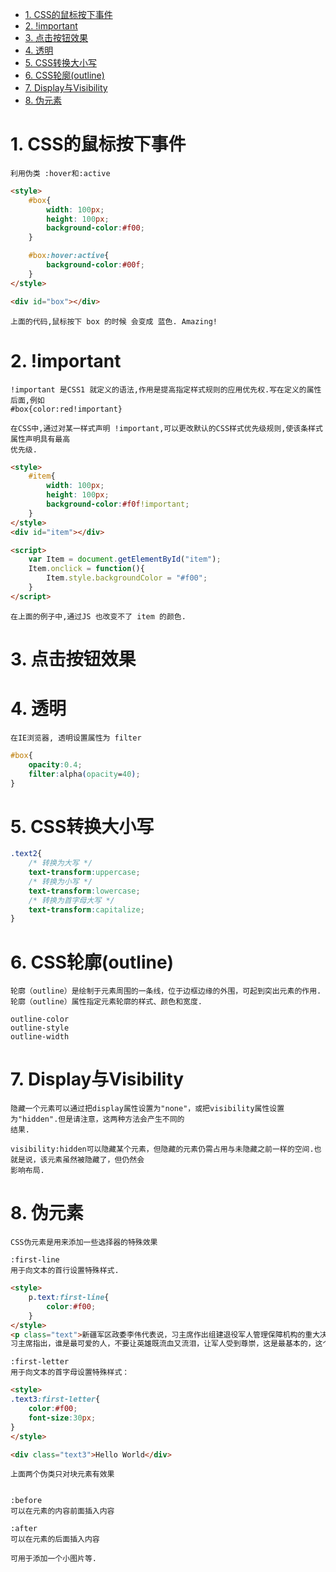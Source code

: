 <!-- TOC -->

- [1. CSS的鼠标按下事件](#1-css的鼠标按下事件)
- [2. !important](#2-important)
- [3. 点击按钮效果](#3-点击按钮效果)
- [4. 透明](#4-透明)
- [5. CSS转换大小写](#5-css转换大小写)
- [6. CSS轮廓(outline)](#6-css轮廓outline)
- [7. Display与Visibility](#7-display与visibility)
- [8. 伪元素](#8-伪元素)

<!-- /TOC -->

# 1. CSS的鼠标按下事件

    利用伪类 :hover和:active

```html
<style>
    #box{
        width: 100px;
        height: 100px;
        background-color:#f00;
    }

    #box:hover:active{
        background-color:#00f;
    }
</style>

<div id="box"></div>
```
    上面的代码,鼠标按下 box 的时候 会变成 蓝色. Amazing!


# 2. !important

    !important 是CSS1 就定义的语法,作用是提高指定样式规则的应用优先权.写在定义的属性后面,例如
    #box{color:red!important}

    在CSS中,通过对某一样式声明 !important,可以更改默认的CSS样式优先级规则,使该条样式属性声明具有最高
    优先级.

```html
<style>
    #item{
        width: 100px;
        height: 100px;
        background-color:#f0f!important;
    }
</style>
<div id="item"></div>

<script>
    var Item = document.getElementById("item");
    Item.onclick = function(){
        Item.style.backgroundColor = "#f00";
    }
</script>
```
    在上面的例子中,通过JS 也改变不了 item 的颜色.

# 3. 点击按钮效果

    
    

# 4. 透明

    在IE浏览器, 透明设置属性为 filter
```css
#box{
    opacity:0.4;
    filter:alpha(opacity=40);
}
```

# 5. CSS转换大小写

```css
.text2{
    /* 转换为大写 */
    text-transform:uppercase;   
    /* 转换为小写 */
    text-transform:lowercase;
    /* 转换为首字母大写 */
    text-transform:capitalize;
}
```

# 6. CSS轮廓(outline)

    轮廓（outline）是绘制于元素周围的一条线，位于边框边缘的外围，可起到突出元素的作用.
    轮廓（outline）属性指定元素轮廓的样式、颜色和宽度.

    outline-color
    outline-style
    outline-width

# 7. Display与Visibility

    隐藏一个元素可以通过把display属性设置为"none"，或把visibility属性设置为"hidden".但是请注意，这两种方法会产生不同的
    结果.
    
    visibility:hidden可以隐藏某个元素，但隐藏的元素仍需占用与未隐藏之前一样的空间.也就是说，该元素虽然被隐藏了，但仍然会
    影响布局.

# 8. 伪元素

    CSS伪元素是用来添加一些选择器的特殊效果

    :first-line 
    用于向文本的首行设置特殊样式.

```html
<style>
    p.text:first-line{
        color:#f00;
    }
</style>
<p class="text">​​新疆军区政委李伟代表说，习主席作出组建退役军人管理保障机构的重大决策，是从根本上解决退役军人问题的大思路、大手笔，具有里程碑意义。
习主席指出，谁是最可爱的人，不要让英雄既流血又流泪，让军人受到尊崇，这是最基本的，这个要保障。（央视记者 张伟 徐少兵 张建庆 步晓强 李斌 黄显文 刘笑宇）</p>
```

    :first-letter
    用于向文本的首字母设置特殊样式：
```html
<style>
.text3:first-letter{
    color:#f00;
    font-size:30px;
}
</style>

<div class="text3">Hello World</div>
```
    上面两个伪类只对块元素有效果

    
    :before
    可以在元素的内容前面插入内容

    :after
    可以在元素的后面插入内容

    可用于添加一个小图片等.


    